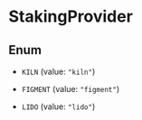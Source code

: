 

# StakingProvider

## Enum


* `KILN` (value: `"kiln"`)

* `FIGMENT` (value: `"figment"`)

* `LIDO` (value: `"lido"`)



